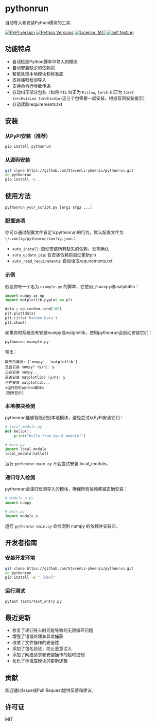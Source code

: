 # pythonrun

自动导入和安装Python模块的工具

[![PyPI version](https://badge.fury.io/py/pythonrun.svg)](https://badge.fury.io/py/pythonrun)
[![Python Versions](https://img.shields.io/pypi/pyversions/pythonrun.svg)](https://pypi.org/project/pythonrun/)
[![License: MIT](https://img.shields.io/badge/License-MIT-yellow.svg)](https://opensource.org/licenses/MIT)
[![self testing](https://github.com/StevenLi-phoenix/pythonrun/actions/workflows/pytest.yml/badge.svg)](https://github.com/StevenLi-phoenix/pythonrun/actions/workflows/pytest.yml)

## 功能特点

- 自动检测Python脚本中导入的模块
- 自动安装缺少的依赖包
- 智能处理本地模块和标准库
- 支持递归检测导入
- 支持命令行参数传递
- 自动纠正部分包名（如将 `PIL` 纠正为 `Pillow`, `torch` 纠正为 `torch torchvision torchaudio`-这三个包需要一起安装，根据官网安装提示）
- 自动读取requirements.txt

## 安装

### 从PyPI安装（推荐）

```bash
pip install pythonrun
```

### 从源码安装

```bash
git clone https://github.com/StevenLi-phoenix/pythonrun.git
cd pythonrun
pip install -e .
```

## 使用方法

```bash
pythonrun your_script.py [arg1 arg2 ...]
```

### 配置选项

你可以通过配置文件自定义pythonrun的行为，默认配置文件为 `~/.config/pythonrun/config.json`：
- `auto_install`: 自动安装所有缺失的依赖，无需确认
- `auto_update_pip`: 在安装依赖前自动更新pip
- `auto_read_requirements`: 自动读取requirements.txt

### 示例

假设你有一个名为 `example.py` 的脚本，它使用了numpy和matplotlib：

```python
import numpy as np
import matplotlib.pyplot as plt

data = np.random.rand(100)
plt.plot(data)
plt.title('Random Data')
plt.show()
```

如果你的系统没有安装numpy或matplotlib，使用pythonrun会自动安装它们：

```bash
pythonrun example.py
```

输出：

```
缺失的模块: ['numpy', 'matplotlib']
是否安装 numpy? (y/n): y
正在安装 numpy...
是否安装 matplotlib? (y/n): y
正在安装 matplotlib...
<运行你的python脚本>
[图表显示]
```

### 本地模块检测

pythonrun能够智能识别本地模块，避免尝试从PyPI安装它们：

```python
# local_module.py
def hello():
    print("Hello from local module!")

# main.py
import local_module
local_module.hello()
```

运行 `pythonrun main.py` 不会尝试安装 local_module。

### 递归导入检测

pythonrun会递归检测导入的模块，确保所有依赖都被正确安装：

```python
# module_a.py
import numpy

# main.py
import module_a
```

运行 `pythonrun main.py` 会检测到 numpy 的依赖并安装它。

## 开发者指南

### 安装开发环境

```bash
git clone https://github.com/StevenLi-phoenix/pythonrun.git
cd pythonrun
pip install -e ".[dev]"
```

### 运行测试

```bash
pytest tests/test_entry.py
```

## 最近更新

- 修复了递归导入时可能导致的无限循环问题
- 增强了错误处理和异常捕获
- 改进了文件操作的安全性
- 添加了包名验证，防止恶意注入
- 添加了网络请求和安装操作的超时控制
- 优化了标准库模块的更新逻辑

## 贡献

欢迎通过Issue或Pull Request提供反馈和建议。

## 许可证

MIT 
